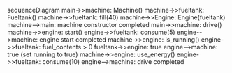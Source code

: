 sequenceDiagram
    main->>machine: Machine()
    machine->>fueltank: Fueltank()
    machine->>fueltank: fill(40)
    machine->>Engine: Engine(fueltank)
    machine-->main: machine constructor completed
    main->>machine: drive()
    machine->>engine: start()
    engine->>fueltank: consume(5)
    engine-->machine: engine start completed
    machine->>engine: is_running()
    engine->>fueltank: fuel_contents > 0
    fueltank->>engine: true
    engine-->machine: true (set running to true)
    machine->>engine: use_energy()
    engine->>fueltank: consume(10)
    engine-->machine: drive completed
